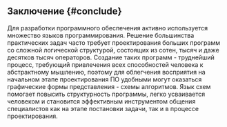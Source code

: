 ﻿## Заключение {#conclude}

Для разработки программного обеспечения активно используется множество языков программирования. Решение большинства практических задач часто требует проектирования больших программ со сложной логической структурой, состоящих из сотен, тысяч и даже десятков тысяч операторов.  Создание таких программ - труднейший процесс, требующий привлечения всех способностей человека к абстрактному мышлению, поэтому для облегчения восприятия на начальном этапе проектирования ПО удобными могут оказаться графические формы представления -  схемы алгоритмов. Язык схем помогает повысить структурность программы, легко усваивается человеком и становится эффективным инструментом общения специалистов как на этапе постановки задачи, так и в процессе проектирования.
